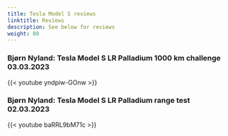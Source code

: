 ```yaml
---
title: Tesla Model S reviews
linktitle: Reviews
description: See below for reviews
weight: 80
---
```

### Bjørn Nyland: Tesla Model S LR Palladium 1000 km challenge 03.03.2023

{{< youtube yndpiw-GOnw >}}
### Bjørn Nyland: Tesla Model S LR Palladium range test 02.03.2023

{{< youtube baRRL9bM71c >}}

